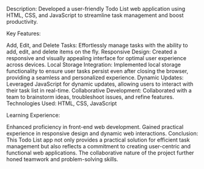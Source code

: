 Description:
Developed a user-friendly Todo List web application using HTML, CSS, and JavaScript to streamline task management and boost productivity.

Key Features:

Add, Edit, and Delete Tasks:    Effortlessly manage tasks with the ability to add, edit, and delete items on the fly.
Responsive Design: Created a responsive and visually appealing interface for optimal user experience across devices.
Local Storage Integration:     Implemented local storage functionality to ensure user tasks persist even after closing the browser, providing a seamless and personalized experience.
Dynamic Updates: Leveraged JavaScript for dynamic updates, allowing users to interact with their task list in real-time.
Collaborative Development:    Collaborated with a team to brainstorm ideas, troubleshoot issues, and refine features.
Technologies Used:       HTML, CSS, JavaScript


Learning Experience:

Enhanced proficiency in front-end web development.
Gained practical experience in responsive design and dynamic web interactions.
Conclusion:
This Todo List app not only provides a practical solution for efficient task management but also reflects a commitment to creating user-centric and functional web applications. The collaborative nature of the project further honed teamwork and problem-solving skills.
